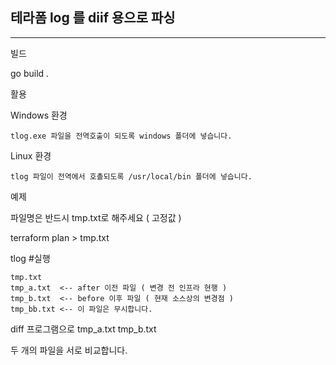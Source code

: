 ## 테라폼 log 를 diif 용으로 파싱

---

빌드

  go build .


활용

  Windows 환경
    
    tlog.exe 파일을 전역호출이 되도록 windows 폴더에 넣습니다.

  Linux 환경

    tlog 파일이 전역에서 호촐되도록 /usr/local/bin 폴더에 넣습니다.

예제

  파일명은 반드시 tmp.txt로 해주세요 ( 고정값 )
  
  terraform plan > tmp.txt

  tlog #실행

    tmp.txt
    tmp_a.txt  <-- after 이전 파일 ( 변경 전 인프라 현행 )
    tmp_b.txt  <-- before 이후 파일 ( 현재 소스상의 변경점 )
    tmp_bb.txt <-- 이 파일은 무시합니다.

  diff 프로그램으로 
    tmp_a.txt
    tmp_b.txt

  두 개의 파일을 서로 비교합니다.

